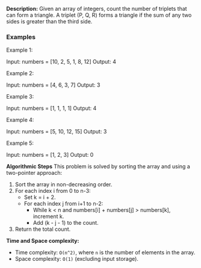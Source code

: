 **Description:**
Given an array of integers, count the number of triplets that can form a triangle. A triplet (P, Q, R) forms a triangle if the sum of any two sides is greater than the third side.

### Examples
Example 1:

Input: numbers = [10, 2, 5, 1, 8, 12]
Output: 4

Example 2:

Input: numbers = [4, 6, 3, 7]
Output: 3

Example 3:

Input: numbers = [1, 1, 1, 1]
Output: 4

Example 4:

Input: numbers = [5, 10, 12, 15]
Output: 3

Example 5:

Input: numbers = [1, 2, 3]
Output: 0

**Algorithmic Steps**
This problem is solved by sorting the array and using a two-pointer approach:

1. Sort the array in non-decreasing order.
2. For each index i from 0 to n-3:
   - Set k = i + 2.
   - For each index j from i+1 to n-2:
     - While k < n and numbers[i] + numbers[j] > numbers[k], increment k.
     - Add (k - j - 1) to the count.
3. Return the total count.

**Time and Space complexity:**
- Time complexity: `O(n^2)`, where `n` is the number of elements in the array.
- Space complexity: `O(1)` (excluding input storage). 